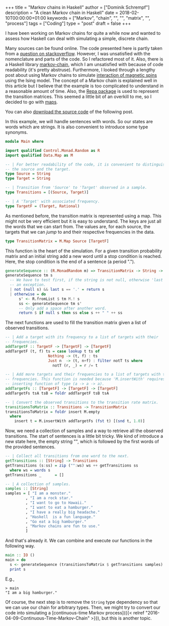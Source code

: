 +++
title = "Markov chains in Haskell"
author = ["Dominik Schrempf"]
description = "A clean Markov chain in Haskell"
date = 2018-02-10T00:00:00+01:00
keywords = ["Markov", "chain", "", "", "matrix", "", "process"]
tags = ["Coding"]
type = "post"
draft = false
+++

I have been working on Markov chains for quite a while now and wanted to assess how
Haskell can deal with simulating a simple, discrete chain.

Many sources can be found online. The code presented here is partly taken from a
[question on stackoverflow](https://stackoverflow.com/questions/25286816/generating-sequence-from-markov-chain-in-haskell). However, I was unsatisfied with the nomenclature and
parts of the code. So I refactored most of it. Also, there is a Haskell library
[markov-chain](https://hackage.haskell.org/package/markov-chain), which I am unsatisfied with because of code readability (it's
pretty abstruse). Furthermore, I looked through a lengthy post about using
Markov chains to simulate [interaction of magnetic spins](https://idontgetoutmuch.wordpress.com/2013/12/07/haskell-ising-markov-metropolis/) using the Ising model.
The concept of a Markov chain is explained well in this article but I believe
that the example is too complicated to understand in a reasonable amount of
time. Also, the [Repa package](https://hackage.haskell.org/package/repa) is used to represent the transition matrices. This
seemed a little bit of an overkill to me, so I decided to go with [maps](http://hackage.haskell.org/package/containers-0.5.11.0/docs/Data-Map-Strict.html).

You can also [download the source code](/ox-hugo/MarkovChainWithMap.hs) of the following post.

In this example, we will handle sentences with words. So our states are words
which are strings. It is also convenient to introduce some type synonyms.

```haskell
module Main where

import qualified Control.Monad.Random as R
import qualified Data.Map as M

-- | For better readability of the code, it is convenient to distinguish between
-- the source and the target.
type Source = String
type Target = String

-- | Transition from 'Source' to 'Target' observed in a sample.
type Transitions = [(Source, Target)]

-- | A 'Target' with associated frequency.
type TargetF = (Target, Rational)
```

As mentioned before, the transition matrix is represented using a map. This
might not be very efficient but it is easy to understand. The keys are just all
the words that we can start from. The values are, for each source, the targets
that we can _jump_ to and their respective frequencies in the data.

```haskell
type TransitionMatrix = M.Map Source [TargetF]
```

This function is the heart of the simulation. For a given transition probability
matrix and an initial string add a new word until a stop condition is reached.
Here, the stop condition is the end of a sentence (a period ".").

```haskell
generateSequence :: (R.MonadRandom m) => TransitionMatrix -> String -> m String
generateSequence tm s
  -- We have to test first, if the string is not null, otherwise 'last' throws
  -- an exception.
  | not (null s) && last s == '.' = return s
  | otherwise = do
      s' <- R.fromList $ tm M.! s
      ss <- generateSequence tm s'
      -- Only add a space after another word.
      return $ if null s then ss else s ++ " " ++ ss
```

The next functions are used to fill the transition matrix given a list of
observed transitions.

```haskell
-- | Add a target with its frequency to a list of targets with their
-- frequencies.
addTargetF :: TargetF -> [TargetF] -> [TargetF]
addTargetF (t, f) ts = case lookup t ts of
                   Nothing -> (t, f) : ts
                   Just n  -> (t, n+f) : filter notT ts where
                     notT (r, _) = r /= t

-- | Add more targets and their frequencies to a list of targets with their
-- frequencies. This function is needed because 'M.insertWith' requires an
-- inserting function of type (a -> a -> a).
addTargetFs :: [TargetF] -> [TargetF] -> [TargetF]
addTargetFs tsA tsB = foldr addTargetF tsB tsA

-- | Convert the observed transitions to the transition rate matrix.
transitionsToMatrix :: Transitions -> TransitionMatrix
transitionsToMatrix = foldr insert M.empty
  where
    insert t = M.insertWith addTargetFs (fst t) [(snd t, 1.0)]
```

Now, we need a collection of samples and a way to retrieve all the observed
transitions. The start of sentences is a little bit tricky. We kind of introduce
a new state here, the empty string "", which is followed by the first words of
the provided sentences.

```haskell
-- | Collect all transitions from one word to the next.
getTransitions :: [String] -> Transitions
getTransitions (s:ss) = zip ("":ws) ws ++ getTransitions ss
  where ws = words s
getTransitions _      = []

-- | A collection of samples.
samples :: [String]
samples = [ "I am a monster."
         , "I am a rock star."
         , "I want to go to Hawaii."
         , "I want to eat a hamburger."
         , "I have a really big headache."
         , "Haskell  is a fun language."
         , "Go eat a big hamburger."
         , "Markov chains are fun to use."
         ]
```

And that's already it. We can combine and execute our functions in the following
way.

```haskell
main :: IO ()
main = do
  s <- generateSequence (transitionsToMatrix $ getTransitions samples) ""
  print s
```

E.g.,

```text
> main
"I am a big hamburger."
```

Of course, the next step is to remove the `String` type dependency so that we
can use our chain for arbitrary types. Then, we might try to convert our code
into simulating a [continuous-time Markov process]({{< relref "2016-04-09-Continuous-Time-Markov-Chain" >}}), but this is another topic.
